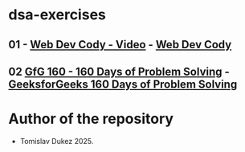 # dsa-exercises

## 01 - [Web Dev Cody - Video](https://youtu.be/lNaW4zlo8ZY) - [Web Dev Cody](./01-web-dev-cody/README.md)

## 02 [GfG 160 - 160 Days of Problem Solving](https://www.geeksforgeeks.org/batch/gfg-160-problems) - [GeeksforGeeks 160 Days of Problem Solving](./02-gfg-160/README.md)


# Author of the repository
- Tomislav Dukez 2025.